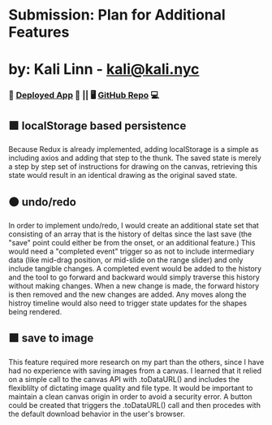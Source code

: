 # Submission: Plan for Additional Features # 
# by: Kali Linn - kali@kali.nyc #

### 🚀 [Deployed App](https://screentest-d8a5d.web.app/) 🚀  || 🖥️ [GitHub Repo](https://github.com/SlowGen/screentest) 💻 ###

🟩 **localStorage based persistence**
---

Because Redux is already implemented, adding localStorage is a simple as including axios and adding that step to the thunk. The saved state is merely a step by step set of instructions for drawing on the canvas, retrieving this state would result in an identical drawing as the original saved state.

🟠 **undo/redo**
---

In order to implement undo/redo, I would create an additional state set that consisting of an array that is the history of deltas since the last save (the "save" point could either be from the onset, or an additional feature.) This would need a "completed event" trigger so as not to include intermediary data (like mid-drag position, or mid-slide on the range slider) and only include tangible changes. A completed event would be added to the history and the tool to go forward and backward would simply traverse this history without making changes. When a new change is made, the forward history is then removed and the new changes are added. Any moves along the histroy timeline would also need to trigger state updates for the shapes being rendered.

🟪 **save to image**
---

This feature required more research on my part than the others, since I have had no experience with saving images from a canvas. I learned that it relied on a simple call to the canvas API with .toDataURL() and includes the flexiblilty of dictating image quality and file type. It would be important to maintain a clean canvas origin in order to avoid a security error. A button could be created that triggers the .toDataURL() call and then procedes with the default download behavior in the user's browser.

